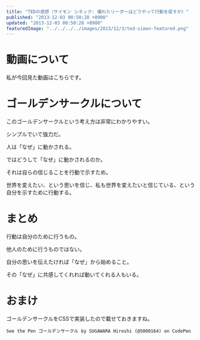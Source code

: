 ```yaml
---
title: "TEDの感想（サイモン シネック: 優れたリーダーはどうやって行動を促すか）"
published: "2013-12-03 00:50:28 +0900"
updated: "2013-12-03 00:50:28 +0900"
featuredImage: "../../../../images/2013/12/3/ted-simon-featured.png"
---
```


# 動画について

私が今回見た動画はこちらです。

# ゴールデンサークルについて

このゴールデンサークルという考え方は非常にわかりやすい。

シンプルでいて強力だ。

人は「なぜ」に動かされる。

ではどうして「なぜ」に動かされるのか。

それは自らの信じることを行動で示すため。

世界を変えたい、という思いを信じ、私も世界を変えたいと信じている、という自分を示すために行動する。

# まとめ

行動は自分のために行うもの。

他人のために行うものではない。

自分の思いを伝えたければ「なぜ」から始めること。

その「なぜ」に共感してくれれば動いてくれる人もいる。

# おまけ

ゴールデンサークルをCSSで実装したので載せておきますね。

    See the Pen ゴールデンサークル by SUGAWARA Hiroshi (@5000164) on CodePen

